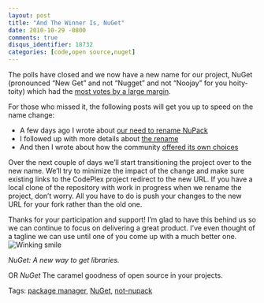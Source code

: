 ```yaml
---
layout: post
title: "And The Winner Is, NuGet"
date: 2010-10-29 -0800
comments: true
disqus_identifier: 18732
categories: [code,open source,nuget]
---
```

The polls have closed and we now have a new name for our project, NuGet
(pronounced “New Get” and not “Nugget” and not “Noojay” for you
hoity-toity) which had the [most votes by a large
margin](http://nupack.codeplex.com/workitem/282 "Rename NuPack to NuGet").

For those who missed it, the following posts will get you up to speed on
the name change:

-   A few days ago I wrote about [our need to rename
    NuPack](http://haacked.com/archive/2010/10/21/renaming-nupack.aspx "Renaming NuPack")
-   I followed up with more details about [the
    rename](http://haacked.com/archive/2010/10/22/naming-is-hard.aspx "Naming is hard")
-   And then I wrote about how the community [offered its own
    choices](http://haacked.com/archive/2010/10/23/community-naming.aspx "Community Naming")

Over the next couple of days we’ll start transitioning the project over
to the new name. We’ll try to minimize the impact of the change and make
sure existing links to the CodePlex project redirect to the new URL. If
you have a local clone of the repository with work in progress when we
rename the project, don’t worry. All you have to do is push your changes
to the new URL for your fork rather than the old one.

Thanks for your participation and support! I’m glad to have this behind
us so we can continue to focus on delivering a great product. I’ve even
thought of a tagline we can use until one of you come up with a much
better one. ![Winking
smile](http://haacked.com/images/haacked_com/Windows-Live-Writer/Introducing-NuGet_125B4/wlEmoticon-winkingsmile_2.png)

*NuGet: A new way to get libraries.*

OR *NuGet* The caramel goodness of open source in your projects.

Tags: [package
manager](http://haacked.com/tags/package+manager/default.aspx),
[NuGet](http://haacked.com/tags/NuGet/default.aspx),
[not-nupack](http://haacked.com/tags/not-nupack/default.aspx)

